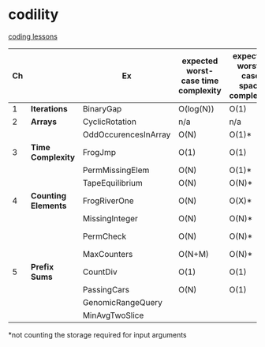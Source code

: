 # codility
[coding lessons](https://app.codility.com/programmers/)

| Ch ||Ex |expected worst-case time complexity|expected worst-case space complexity|Solution 1|Solution 2|Solution 3|
|----|---|--|--|--|--|--|--|
|1|**Iterations**|BinaryGap|O(log(N))|O(1)|[Solution](https://app.codility.com/demo/results/training6J46KE-KW6/)|||
|2|**Arrays**|CyclicRotation|n/a|n/a|[Solution](https://app.codility.com/demo/results/trainingHUP8ZK-WAC/)|||
|||OddOccurencesInArray|O(N)|O(1)*|[Solution](https://app.codility.com/demo/results/trainingJ8E55V-JGU/)|||
|3|**Time Complexity**|FrogJmp|O(1)|O(1)|[Solution](https://app.codility.com/demo/results/trainingEZXMNT-JHB/)||||
|||PermMissingElem|O(N)|O(1)*|[Solution](https://app.codility.com/demo/results/trainingCGS6KH-R8P/)|||
|||TapeEquilibrium|O(N)|O(N)*|[Solution](https://app.codility.com/demo/results/trainingJNGDBF-RNQ/)|||
|4|**Counting Elements**|FrogRiverOne|O(N)|O(X)*|[Solution](https://app.codility.com/demo/results/trainingAGWENJ-8KH/)|||
|||MissingInteger|O(N)|O(N)*|[Solution](https://app.codility.com/demo/results/trainingFWWPG9-6C4/)|||
|||PermCheck|O(N)|O(N)*|[frequency array](https://app.codility.com/demo/results/trainingHA76BC-B58/)|[test by induction](https://app.codility.com/demo/results/trainingZJKR4C-KB5/)||
|||MaxCounters|O(N+M)|O(N)*|[lazy](https://app.codility.com/demo/results/training34SJ6F-V5T/)|||
|5|**Prefix Sums**|CountDiv|O(1)|O(1)|[math trick](https://app.codility.com/demo/results/trainingZRQ27T-URT/)|||
|||PassingCars|O(N)|O(1)|[solution](https://app.codility.com/demo/results/trainingUKMM5F-2Y6/)|||
|||GenomicRangeQuery|||
|||MinAvgTwoSlice|||

*not counting the storage required for input arguments

